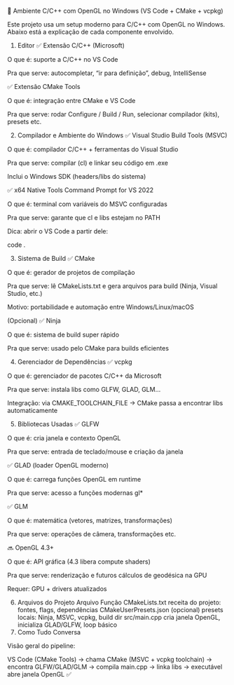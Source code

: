 🧱 Ambiente C/C++ com OpenGL no Windows (VS Code + CMake + vcpkg)

Este projeto usa um setup moderno para C/C++ com OpenGL no Windows.
Abaixo está a explicação de cada componente envolvido.

1) Editor
✅ Extensão C/C++ (Microsoft)

O que é: suporte a C/C++ no VS Code

Pra que serve: autocompletar, “ir para definição”, debug, IntelliSense

✅ Extensão CMake Tools

O que é: integração entre CMake e VS Code

Pra que serve: rodar Configure / Build / Run, selecionar compilador (kits), presets etc.

2) Compilador e Ambiente do Windows
✅ Visual Studio Build Tools (MSVC)

O que é: compilador C/C++ + ferramentas do Visual Studio

Pra que serve: compilar (cl) e linkar seu código em .exe

Inclui o Windows SDK (headers/libs do sistema)

✅ x64 Native Tools Command Prompt for VS 2022

O que é: terminal com variáveis do MSVC configuradas

Pra que serve: garante que cl e libs estejam no PATH

Dica: abrir o VS Code a partir dele:

code .

3) Sistema de Build
✅ CMake

O que é: gerador de projetos de compilação

Pra que serve: lê CMakeLists.txt e gera arquivos para build (Ninja, Visual Studio, etc.)

Motivo: portabilidade e automação entre Windows/Linux/macOS

(Opcional) ✅ Ninja

O que é: sistema de build super rápido

Pra que serve: usado pelo CMake para builds eficientes

4) Gerenciador de Dependências
✅ vcpkg

O que é: gerenciador de pacotes C/C++ da Microsoft

Pra que serve: instala libs como GLFW, GLAD, GLM…

Integração: via CMAKE_TOOLCHAIN_FILE
-> CMake passa a encontrar libs automaticamente

5) Bibliotecas Usadas
✅ GLFW

O que é: cria janela e contexto OpenGL

Pra que serve: entrada de teclado/mouse e criação da janela

✅ GLAD (loader OpenGL moderno)

O que é: carrega funções OpenGL em runtime

Pra que serve: acesso a funções modernas gl*

✅ GLM

O que é: matemática (vetores, matrizes, transformações)

Pra que serve: operações de câmera, transformações etc.

🔜 OpenGL 4.3+

O que é: API gráfica (4.3 libera compute shaders)

Pra que serve: renderização e futuros cálculos de geodésica na GPU

Requer: GPU + drivers atualizados

6) Arquivos do Projeto
Arquivo	Função
CMakeLists.txt	receita do projeto: fontes, flags, dependências
CMakeUserPresets.json (opcional)	presets locais: Ninja, MSVC, vcpkg, build dir
src/main.cpp	cria janela OpenGL, inicializa GLAD/GLFW, loop básico
7) Como Tudo Conversa

Visão geral do pipeline:

VS Code (CMake Tools)
   → chama CMake (MSVC + vcpkg toolchain)
      → encontra GLFW/GLAD/GLM
         → compila main.cpp
            → linka libs
               → executável abre janela OpenGL ✅